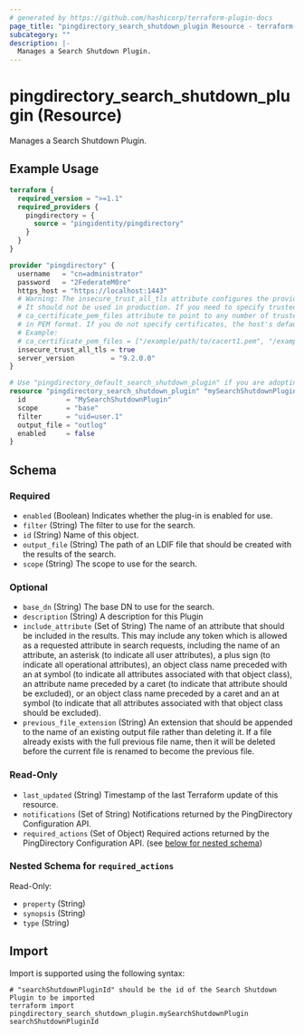 ```yaml
---
# generated by https://github.com/hashicorp/terraform-plugin-docs
page_title: "pingdirectory_search_shutdown_plugin Resource - terraform-provider-pingdirectory"
subcategory: ""
description: |-
  Manages a Search Shutdown Plugin.
---
```


# pingdirectory_search_shutdown_plugin (Resource)

Manages a Search Shutdown Plugin.

## Example Usage

```terraform
terraform {
  required_version = ">=1.1"
  required_providers {
    pingdirectory = {
      source = "pingidentity/pingdirectory"
    }
  }
}

provider "pingdirectory" {
  username   = "cn=administrator"
  password   = "2FederateM0re"
  https_host = "https://localhost:1443"
  # Warning: The insecure_trust_all_tls attribute configures the provider to trust any certificate presented by the PingDirectory server.
  # It should not be used in production. If you need to specify trusted CA certificates, use the
  # ca_certificate_pem_files attribute to point to any number of trusted CA certificate files
  # in PEM format. If you do not specify certificates, the host's default root CA set will be used.
  # Example:
  # ca_certificate_pem_files = ["/example/path/to/cacert1.pem", "/example/path/to/cacert2.pem"]
  insecure_trust_all_tls = true
  server_version         = "9.2.0.0"
}

# Use "pingdirectory_default_search_shutdown_plugin" if you are adopting existing configuration from the PingDirectory server into Terraform
resource "pingdirectory_search_shutdown_plugin" "mySearchShutdownPlugin" {
  id          = "MySearchShutdownPlugin"
  scope       = "base"
  filter      = "uid=user.1"
  output_file = "outlog"
  enabled     = false
}
```

<!-- schema generated by tfplugindocs -->
## Schema

### Required

- `enabled` (Boolean) Indicates whether the plug-in is enabled for use.
- `filter` (String) The filter to use for the search.
- `id` (String) Name of this object.
- `output_file` (String) The path of an LDIF file that should be created with the results of the search.
- `scope` (String) The scope to use for the search.

### Optional

- `base_dn` (String) The base DN to use for the search.
- `description` (String) A description for this Plugin
- `include_attribute` (Set of String) The name of an attribute that should be included in the results. This may include any token which is allowed as a requested attribute in search requests, including the name of an attribute, an asterisk (to indicate all user attributes), a plus sign (to indicate all operational attributes), an object class name preceded with an at symbol (to indicate all attributes associated with that object class), an attribute name preceded by a caret (to indicate that attribute should be excluded), or an object class name preceded by a caret and an at symbol (to indicate that all attributes associated with that object class should be excluded).
- `previous_file_extension` (String) An extension that should be appended to the name of an existing output file rather than deleting it. If a file already exists with the full previous file name, then it will be deleted before the current file is renamed to become the previous file.

### Read-Only

- `last_updated` (String) Timestamp of the last Terraform update of this resource.
- `notifications` (Set of String) Notifications returned by the PingDirectory Configuration API.
- `required_actions` (Set of Object) Required actions returned by the PingDirectory Configuration API. (see [below for nested schema](#nestedatt--required_actions))

<a id="nestedatt--required_actions"></a>
### Nested Schema for `required_actions`

Read-Only:

- `property` (String)
- `synopsis` (String)
- `type` (String)

## Import

Import is supported using the following syntax:

```shell
# "searchShutdownPluginId" should be the id of the Search Shutdown Plugin to be imported
terraform import pingdirectory_search_shutdown_plugin.mySearchShutdownPlugin searchShutdownPluginId
```
